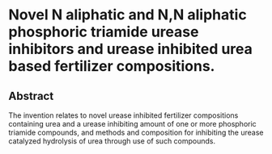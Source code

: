 # Novel N aliphatic and N,N aliphatic phosphoric triamide urease inhibitors and urease inhibited urea based fertilizer compositions.

## Abstract
The invention relates to novel urease inhibited fertilizer compositions containing urea and a urease inhibiting amount of one or more phosphoric triamide compounds, and methods and composition for inhibiting the urease catalyzed hydrolysis of urea through use of such compounds.